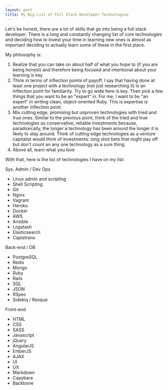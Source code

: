 ```yaml
---
layout: post
title: My Big List of Full Stack Developer Technologies
---
```

Let's be honest, there are a lot of skills that go into being a full stack developer. There is a long and constantly changing list of core technologies and deciding how to invest your time in learning new ones is almost as important deciding to actually learn some of these in the first place.

My philosophy is:
1. Realize that you can take on about half of what you hope to (if you are being honest) and therefore being focused and intentional about your learning is key
2. Think in terms of inflection points of payoff. I say that having done at least one project with a technology (not just researching it) is an inflection point for familiarity. Try to go wide here is key. Then pick a few things that you want to be an "expert" in. For me, I want to be "an expert" in writing clean, object-oriented Ruby. This is expertise is another inflection point.
3. Mix cutting edge, promising but unproven technologies with tried and true ones. Similar to the previous point, think of the tried and true technologies as conservative, reliable investments because, paradoxically, the longer a technology has been around the longer it is likely to stay around. Think of cutting edge technologies as a venture capitalist would think of investments: long shot bets that might pay off but don't count an any one technology as a sure thing.
4. Above all, learn what you love

With that, here is the list of technologies I have on my list:

Sys. Admin / Dev Ops

* Linux admin and scripting
* Shell Scripting
* Git
* Nginx
* Vagrant
* Heroku
* Docker
* AWS
* Ansible
* Logstash
* Elasticsearch
* Capistrano

Back-end / DB

* PostgreSQL
* Redis
* Mongo
* Ruby
* Rails
* SQL
* JSON
* RSpec
* Sidekiq / Resque

Front-end

* HTML
* CSS
* SASS
* Javascript
* jQuery
* AngularJS
* EmberJS
* AJAX
* UI
* UX
* Markdown
* Capybara
* Backbone
